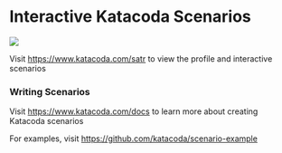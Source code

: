 # Interactive Katacoda Scenarios

[![](http://shields.katacoda.com/katacoda/satr/count.svg)](https://www.katacoda.com/satr "Get your profile on Katacoda.com")

Visit https://www.katacoda.com/satr to view the profile and interactive scenarios

### Writing Scenarios
Visit https://www.katacoda.com/docs to learn more about creating Katacoda scenarios

For examples, visit https://github.com/katacoda/scenario-example
